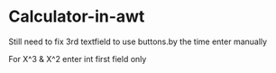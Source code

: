 # Calculator-in-awt
Still need to fix 3rd textfield to use buttons.by the time enter manually

For X^3 & X^2 enter int first field only
